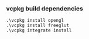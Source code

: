 ### vcpkg build dependencies
```
.\vcpkg install opengl
.\vcpkg install freeglut
.\vcpkg integrate install
```
